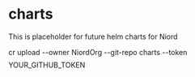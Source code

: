 # charts
This is placeholder for future helm charts for Niord

cr upload --owner NiordOrg --git-repo charts --token $$$$YOUR_GITHUB_TOKEN$$$$
